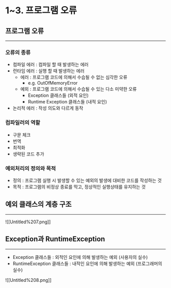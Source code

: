 # 1~3. 프로그램 오류

## 프로그램 오류

---

### 오류의 종류

- 컴파일 에러 : 컴파일 할 때 발생하는 에러
- 런타임 에러 : 실행 할 때 발생하는 에러
    - 에러 : 프로그램 코드에 의해서 수습될 수 없는 심각한 오류
        - e.g. OutOfMemoryError
    - 예외 : 프로그램 코드에 의해서 수습될 수 있는 다소 미약한 오류
        - Exception 클래스들 (외적 요인)
        - Runtime Exception 클래스들 (내적 요인)
- 논리적 에러 : 작성 의도와 다르게 동작

### 컴파일러의 역할

- 구문 체크
- 번역
- 최적화
- 생략된 코드 추가

### 예외처리의 정의와 목적

- 정의 : 프로그램 실행 시 발생할 수 있는 예외의 발생에 대비한 코드를 작성하는 것
- 목적 : 프로그램의 비정상 종료를 막고, 정상적인 실행상태를 유지하는 것

## 예외 클래스의 계층 구조

---

![[Untitled%207.png]]
## Exception과 RuntimeException

---

- Exception 클래스들 : 외적인 요인에 의해 발생하는 예외 (사용자의 실수)
- RuntimeException 클래스들 : 내적인 요인에 의해 발생하는 예외 (프로그래머의 실수)

![[Untitled%208.png]]